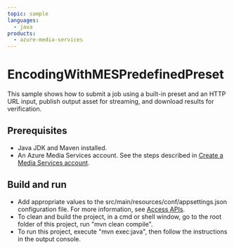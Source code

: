 ```yaml
---
topic: sample
languages:
  - java
products:
  - azure-media-services
---
```


# EncodingWithMESPredefinedPreset

This sample shows how to submit a job using a built-in preset and an HTTP URL input, publish output asset for streaming, and download results for verification.

## Prerequisites

* Java JDK and Maven installed.
* An Azure Media Services account. See the steps described in [Create a Media Services account](https://docs.microsoft.com/azure/media-services/latest/create-account-cli-quickstart).

## Build and run

* Add appropriate values to the src/main/resources/conf/appsettings.json configuration file. For more information, see [Access APIs](https://docs.microsoft.com/azure/media-services/latest/access-api-cli-how-to).
* To clean and build the project, in a cmd or shell window, go to the root folder of this project, run "mvn clean compile".
* To run this project, execute "mvn exec:java", then follow the instructions in the output console.
